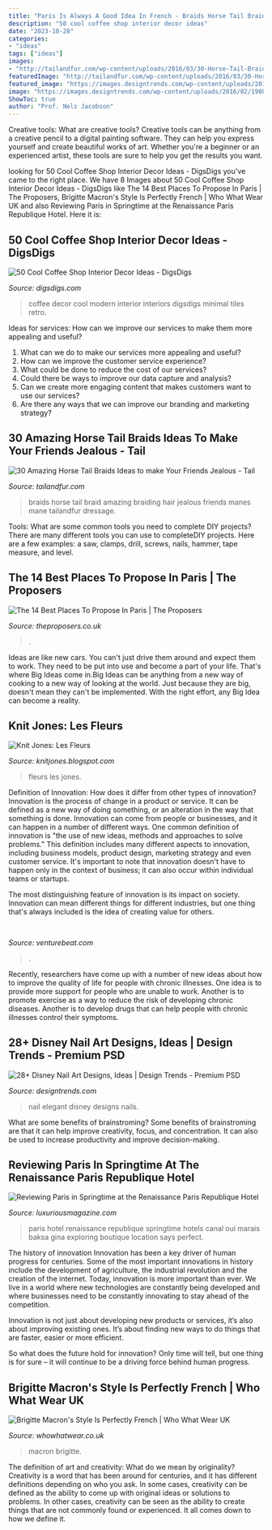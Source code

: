 ```yaml
---
title: "Paris Is Always A Good Idea In French - Braids Horse Tail Braid Amazing Braiding Hair Jealous Friends Manes Mane Tailandfur Dressage"
description: "50 cool coffee shop interior decor ideas"
date: "2023-10-28"
categories:
- "ideas"
tags: ["ideas"]
images:
- "http://tailandfur.com/wp-content/uploads/2016/03/30-Horse-Tail-Braids-Ideas-28.jpg"
featuredImage: "http://tailandfur.com/wp-content/uploads/2016/03/30-Horse-Tail-Braids-Ideas-28.jpg"
featured_image: "https://images.designtrends.com/wp-content/uploads/2016/02/19084928/Elegant-Nail-Art1.jpg"
image: "https://images.designtrends.com/wp-content/uploads/2016/02/19084928/Elegant-Nail-Art1.jpg"
ShowToc: true
author: "Prof. Nels Jacobson"
---
```



Creative tools: What are creative tools?
Creative tools can be anything from a creative pencil to a digital painting software. They can help you express yourself and create beautiful works of art. Whether you're a beginner or an experienced artist, these tools are sure to help you get the results you want.

	

		
looking for 50 Cool Coffee Shop Interior Decor Ideas - DigsDigs you've came to the right place. We have 8 Images about 50 Cool Coffee Shop Interior Decor Ideas - DigsDigs like The 14 Best Places To Propose In Paris | The Proposers, Brigitte Macron&#039;s Style Is Perfectly French | Who What Wear UK and also Reviewing Paris in Springtime at the Renaissance Paris Republique Hotel. Here it is:
		
    
## 50 Cool Coffee Shop Interior Decor Ideas - DigsDigs

<img loading=lazy src="https://www.digsdigs.com/photos/2016/12/cool-coffee-shop-decor-ideas-2.jpg" onerror="this.onerror=null;this.src='https://tse3.mm.bing.net/th?id=OIP.vDYJjizm8z_GbD09iFfvdwHaJP&amp;pid=15.1';" alt="50 Cool Coffee Shop Interior Decor Ideas - DigsDigs">

_Source: digsdigs.com_

>coffee decor cool modern interior interiors digsdigs minimal tiles retro. 

	

Ideas for services: How can we improve our services to make them more appealing and useful?
1. What can we do to make our services more appealing and useful? 
2. How can we improve the customer service experience? 
3. What could be done to reduce the cost of our services? 
4. Could there be ways to improve our data capture and analysis? 
5. Can we create more engaging content that makes customers want to use our services? 
6. Are there any ways that we can improve our branding and marketing strategy?

    
## 30 Amazing Horse Tail Braids Ideas To Make Your Friends Jealous - Tail

<img loading=lazy src="http://tailandfur.com/wp-content/uploads/2016/03/30-Horse-Tail-Braids-Ideas-28.jpg" onerror="this.onerror=null;this.src='https://tse2.mm.bing.net/th?id=OIP.TbD-QMaZUYglYiGM2eBFNgHaJ4&amp;pid=15.1';" alt="30 Amazing Horse Tail Braids Ideas to make Your Friends Jealous - Tail">

_Source: tailandfur.com_

>braids horse tail braid amazing braiding hair jealous friends manes mane tailandfur dressage. 

	

Tools: What are some common tools you need to complete DIY projects?
There are many different tools you can use to completeDIY projects. Here are a few examples: a saw, clamps, drill, screws, nails, hammer, tape measure, and level.

    
## The 14 Best Places To Propose In Paris | The Proposers

<img loading=lazy src="https://theproposers.co.uk/uploads/cms/proposal-images/_CDO0326.jpg" onerror="this.onerror=null;this.src='https://tse4.mm.bing.net/th?id=OIP.dgN88VTGLBiy3xm263XeVQHaE8&amp;pid=15.1';" alt="The 14 Best Places To Propose In Paris | The Proposers">

_Source: theproposers.co.uk_

>. 

	

Ideas are like new cars. You can't just drive them around and expect them to work. They need to be put into use and become a part of your life. That's where Big Ideas come in.Big Ideas can be anything from a new way of cooking to a new way of looking at the world. Just because they are big, doesn't mean they can't be implemented. With the right effort, any Big Idea can become a reality.

    
## Knit Jones: Les Fleurs

<img loading=lazy src="https://1.bp.blogspot.com/_X5gvFBIH7fo/TBK__dYLfKI/AAAAAAAACys/a-Io8LAWKU8/s1600/IMG_2592.JPG" onerror="this.onerror=null;this.src='https://tse2.mm.bing.net/th?id=OIP.DyKaxldZ5OQXQaR7ie-UXQHaLG&amp;pid=15.1';" alt="Knit Jones: Les Fleurs">

_Source: knitjones.blogspot.com_

>fleurs les jones. 

	

Definition of Innovation: How does it differ from other types of innovation?
Innovation is the process of change in a product or service. It can be defined as a new way of doing something, or an alteration in the way that something is done. Innovation can come from people or businesses, and it can happen in a number of different ways. 
One common definition of innovation is "the use of new ideas, methods and approaches to solve problems." This definition includes many different aspects to innovation, including business models, product design, marketing strategy and even customer service. It's important to note that innovation doesn't have to happen only in the context of business; it can also occur within individual teams or startups. 

The most distinguishing feature of innovation is its impact on society. Innovation can mean different things for different industries, but one thing that's always included is the idea of creating value for others.

    
## 

<img loading=lazy src="https://venturebeat.com/wp-content/uploads/2017/12/uspresidentssiri.jpg?w=800" onerror="this.onerror=null;this.src='https://tse3.mm.bing.net/th?id=OIP.OcejVjsL9Jibue1HaAgyjAHaFV&amp;pid=15.1';" alt="">

_Source: venturebeat.com_

>. 

	

Recently, researchers have come up with a number of new ideas about how to improve the quality of life for people with chronic illnesses. One idea is to provide more support for people who are unable to work. Another is to promote exercise as a way to reduce the risk of developing chronic diseases. Another is to develop drugs that can help people with chronic illnesses control their symptoms.

    
## 28+ Disney Nail Art Designs, Ideas | Design Trends - Premium PSD

<img loading=lazy src="https://images.designtrends.com/wp-content/uploads/2016/02/19084928/Elegant-Nail-Art1.jpg" onerror="this.onerror=null;this.src='https://tse1.mm.bing.net/th?id=OIP.N3Ec45KKN-97VFLU_DVQvgHaE7&amp;pid=15.1';" alt="28+ Disney Nail Art Designs, Ideas | Design Trends - Premium PSD">

_Source: designtrends.com_

>nail elegant disney designs nails. 

	

What are some benefits of brainstroming?
Some benefits of brainstroming are that it can help improve creativity, focus, and concentration. It can also be used to increase productivity and improve decision-making.

    
## Reviewing Paris In Springtime At The Renaissance Paris Republique Hotel

<img loading=lazy src="http://www.luxuriousmagazine.com/wp-content/uploads/2016/05/Renaissance-Paris-Republique-Hotel-1.jpg" onerror="this.onerror=null;this.src='https://tse1.mm.bing.net/th?id=OIP.awZZ2bCBDKlzlSyqzlCKSwHaE7&amp;pid=15.1';" alt="Reviewing Paris in Springtime at the Renaissance Paris Republique Hotel">

_Source: luxuriousmagazine.com_

>paris hotel renaissance republique springtime hotels canal oui marais baksa gina exploring boutique location says perfect. 

	

The history of innovation
Innovation has been a key driver of human progress for centuries. Some of the most important innovations in history include the development of agriculture, the industrial revolution and the creation of the internet.
Today, innovation is more important than ever. We live in a world where new technologies are constantly being developed and where businesses need to be constantly innovating to stay ahead of the competition.

Innovation is not just about developing new products or services, it’s also about improving existing ones. It’s about finding new ways to do things that are faster, easier or more efficient.

So what does the future hold for innovation? Only time will tell, but one thing is for sure – it will continue to be a driving force behind human progress.

    
## Brigitte Macron&#039;s Style Is Perfectly French | Who What Wear UK

<img loading=lazy src="https://cdn.cliqueinc.com/cache/posts/263408/brigitte-macron-style-263408-1531999607299-main.700x0c.jpg" onerror="this.onerror=null;this.src='https://tse4.mm.bing.net/th?id=OIP.TjRSGoWEwNo48ptqDhPXFAHaJ3&amp;pid=15.1';" alt="Brigitte Macron&#039;s Style Is Perfectly French | Who What Wear UK">

_Source: whowhatwear.co.uk_

>macron brigitte. 

	

The definition of art and creativity: What do we mean by originality?
Creativity is a word that has been around for centuries, and it has different definitions depending on who you ask. In some cases, creativity can be defined as the ability to come up with original ideas or solutions to problems. In other cases, creativity can be seen as the ability to create things that are not commonly found or experienced. It all comes down to how we define it.

